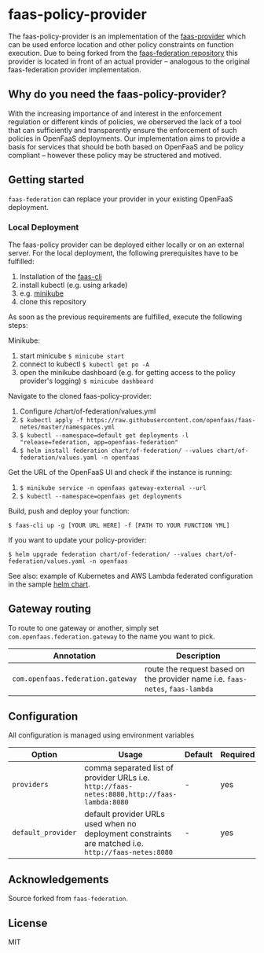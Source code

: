 # faas-policy-provider

The faas-policy-provider is an implementation of the [faas-provider](https://github.com/openfaas/faas-provider) 
which can be used enforce location and other policy constraints on function execution. Due to being forked from the [faas-federation repository](https://github.com/openfaas-incubator/faas-federation) this provider is located in front of an actual provider – analogous to the original faas-federation provider implementation.

## Why do you need the faas-policy-provider?

With the increasing importance of and interest in the enforcement regulation or different kinds of policies, we oberserved the lack of a tool that can sufficiently and transparently ensure the enforcement of such policies in OpenFaaS deployments. Our implementation aims to provide a basis for services that should be both based on OpenFaaS and be policy compliant – however these policy may be structered and motived.

## Getting started

`faas-federation` can replace your provider in your existing OpenFaaS deployment.

### Local Deployment

The faas-policy provider can be deployed either locally or on an external server. For the local deployment, the following prerequisites have to be fulfilled:

1. Installation of the [faas-cli](https://docs.openfaas.com/cli/install/)
1. install kubectl (e.g. using arkade)
1. e.g. [minikube](https://minikube.sigs.k8s.io/docs/start/)
1. clone this repository

As soon as the previous requirements are fulfilled, execute the following steps:

Minikube: 

1. start minicube `$ minicube start ` 
1. connect to kubectl `$ kubectl get po -A` 
1. open the minikube dashboard (e.g. for getting access to the policy provider's logging) `$ minicube dashboard`

Navigate to the cloned faas-policy-provider:

1. Configure /chart/of-federation/values.yml
1. `$ kubectl apply -f https://raw.githubusercontent.com/openfaas/faas-netes/master/namespaces.yml`
1. `$ kubectl --namespace=default get deployments -l "release=federation, app=openfaas-federation"`
1. `$ helm install federation chart/of-federation/ --values chart/of-federation/values.yaml -n openfaas`

Get the URL of the OpenFaaS UI and check if the instance is running:

1. `$ minikube service -n openfaas gateway-external --url`
1. `$ kubectl --namespace=openfaas get deployments`

Build, push and deploy your function:

`$ faas-cli up -g [YOUR URL HERE] -f [PATH TO YOUR FUNCTION YML]`

If you want to update your policy-provider:

`$ helm upgrade federation chart/of-federation/ --values chart/of-federation/values.yaml -n openfaas`

See also: example of Kubernetes and AWS Lambda federated configuration in the sample [helm chart](chart/of-federation).

## Gateway routing

To route to one gateway or another, simply set `com.openfaas.federation.gateway` to the name you want to pick.

| Annotation | Description |
| ----|----|
| `com.openfaas.federation.gateway` | route the request based on the provider name i.e. `faas-netes`, `faas-lambda` |

## Configuration

All configuration is managed using environment variables

| Option                            | Usage      | Default                  | Required |
|-----------------------------------|------------|--------------------------|----------|
| `providers`           | comma separated list of provider URLs i.e. `http://faas-netes:8080,http://faas-lambda:8080` | - |   yes    |
| `default_provider`    | default provider URLs used when no deployment constraints are matched i.e. `http://faas-netes:8080` | - |   yes    |

## Acknowledgements

Source forked from `faas-federation`.

## License

MIT

